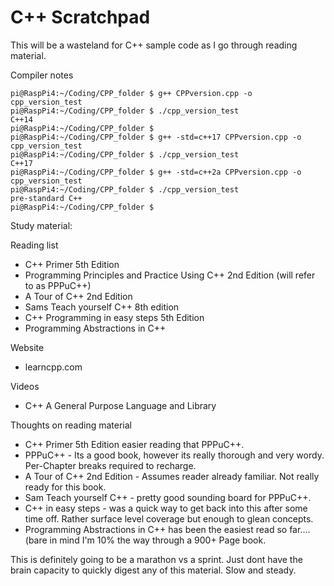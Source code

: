 # C++ Scratchpad

This will be a wasteland for C++ sample code as I go through reading material.

Compiler notes
```
pi@RaspPi4:~/Coding/CPP_folder $ g++ CPPversion.cpp -o cpp_version_test
pi@RaspPi4:~/Coding/CPP_folder $ ./cpp_version_test 
C++14
pi@RaspPi4:~/Coding/CPP_folder $ 
pi@RaspPi4:~/Coding/CPP_folder $ g++ -std=c++17 CPPversion.cpp -o cpp_version_test
pi@RaspPi4:~/Coding/CPP_folder $ ./cpp_version_test 
C++17
pi@RaspPi4:~/Coding/CPP_folder $ g++ -std=c++2a CPPversion.cpp -o cpp_version_test
pi@RaspPi4:~/Coding/CPP_folder $ ./cpp_version_test 
pre-standard C++
pi@RaspPi4:~/Coding/CPP_folder $ 
```
Study material:

Reading list
- C++ Primer 5th Edition
- Programming Principles and Practice Using C++ 2nd Edition (will refer to as PPPuC++)
- A Tour of C++ 2nd Edition 
- Sams Teach yourself C++ 8th edition
- C++ Programming in easy steps 5th Edition
- Programming Abstractions in C++

Website
- learncpp.com

Videos
 - C++ A General Purpose Language and Library

Thoughts on reading material
- C++ Primer 5th Edition easier reading that PPPuC++.
- PPPuC++ - Its a good book, however its really thorough and very wordy. Per-Chapter breaks required to recharge. 
- A Tour of C++ 2nd Edition - Assumes reader already familiar. Not really ready for this book.
- Sam Teach yourself C++ - pretty good sounding board for PPPuC++.
- C++ in easy steps - was a quick way to get back into this after some time off. Rather surface level coverage but enough to glean concepts.
- Programming Abstractions in C++ has been the easiest read so far....(bare in mind I'm 10% the way through a 900+ Page book.

This is definitely going to be a marathon vs a sprint. Just dont have the brain capacity to quickly digest any of this material. Slow and steady.
